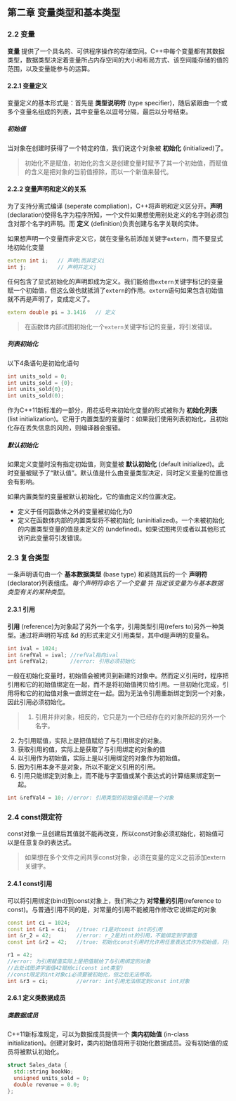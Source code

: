 ## 第二章 变量类型和基本类型
### 2.2 变量
**变量** 提供了一个具名的、可供程序操作的存储空间。C++中每个变量都有其数据类型，数据类型决定着变量所占内存空间的大小和布局方式、该空间能存储的值的范围，以及变量能参与的运算。
#### 2.2.1 变量定义
变量定义的基本形式是：首先是 **类型说明符** (type specifier)，随后紧跟由一个或多个变量名组成的列表，其中变量名以逗号分隔，最后以分号结束。
##### 初始值
当对象在创建时获得了一个特定的值，我们说这个对象被 **初始化** (initialized)了。
> 初始化不是赋值，初始化的含义是创建变量时赋予了其一个初始值，而赋值的含义是把对象的当前值擦除，而以一个新值来替代。

#### 2.2.2 变量声明和定义的关系
为了支持分离式编译 (seperate compliation)，C++将声明和定义区分开。**声明** (declaration)使得名字为程序所知，一个文件如果想使用别处定义的名字则必须包含对那个名字的声明。而 **定义** (definition)负责创建与名字关联的实体。

如果想声明一个变量而非定义它，就在变量名前添加关键字`extern`，而不要显式地初始化变量
```cpp
extern int i;   // 声明i而非定义i
int j;          // 声明并定义j
```
任何包含了显式初始化的声明即成为定义。我们能给由`extern`关键字标记的变量赋一个初始值，但这么做也就抵消了`extern`的作用。`extern`语句如果包含初始值就不再是声明了，变成定义了。
```cpp
extern double pi = 3.1416   // 定义
```
> 在函数体内部试图初始化一个`extern`关键字标记的变量，将引发错误。

##### 列表初始化
以下4条语句是初始化语句
```cpp
int units_sold = 0;
int units_sold = {0};
int units_sold{0};
int units_sold(0);
```
作为C++11新标准的一部分，用花括号来初始化变量的形式被称为 **初始化列表** (list initialization)。它用于内置类型的变量时：如果我们使用列表初始化，且初始化存在丢失信息的风险，则编译器会报错。
##### 默认初始化
如果定义变量时没有指定初始值，则变量被 **默认初始化** (default initialized)。此时变量被赋予了“默认值”。默认值是什么由变量类型决定，同时定义变量的位置也会有影响。

如果内置类型的变量被默认初始化，它的值由定义的位置决定。
* 定义于任何函数体之外的变量被初始化为0
* 定义在函数体内部的内置类型将不被初始化 (uninitialized)。一个未被初始化的内置类型变量的值是未定义的 (undefined)。如果试图拷贝或者以其他形式访问此变量将引发错误。

### 2.3 复合类型
一条声明语句由一个 **基本数据类型** (base type) 和紧随其后的一个 **声明符** (declarator)列表组成。*每个声明符命名了一个变量* 并 *指定该变量为与基本数据类型有关的某种类型*。
#### 2.3.1 引用
**引用** (reference)为对象起了另外一个名字，引用类型引用(refers to)另外一种类型。通过将声明符写成 &d 的形式来定义引用类型，其中d是声明的变量名。
```C++
int ival = 1024;    
int &refVal = ival; //refVal指向ival
int &refVal2;       //error: 引用必须初始化
```
一般在初始化变量时，初始值会被拷贝到新建的对象中。然而定义引用时，程序把引用和它的初始值绑定在一起，而不是将初始值拷贝给引用。一旦初始化完成，引用将和它的初始值对象一直绑定在一起。因为无法令引用重新绑定到另一个对象，因此引用必须初始化。

> 1. 引用并非对象，相反的，它只是为一个已经存在的对象所起的另外一个名字。
2. 为引用赋值，实际上是把值赋给了与引用绑定的对象。
3. 获取引用的值，实际上是获取了与引用绑定的对象的值
4. 以引用作为初始值，实际上是以引用绑定的对象作为初始值。
5. 因为引用本身不是对象，所以不能定义引用的引用。
6. 引用只能绑定到对象上，而不能与字面值或某个表达式的计算结果绑定到一起。

```C++
int &refVal4 = 10; //error: 引用类型的初始值必须是一个对象
```
### 2.4 const限定符
const对象一旦创建后其值就不能再改变，所以const对象必须初始化，初始值可以是任意复杂的表达式。

> 如果想在多个文件之间共享const对象，必须在变量的定义之前添加extern关键字。

#### 2.4.1 const引用
可以将引用绑定(bind)到const对象上，我们称之为 **对常量的引用**(reference to const)。与普通引用不同的是，对常量的引用不能被用作修改它说绑定的对象
```cpp
const int ci = 1024;
const int &r1 = ci;   //true: r1是对const int的引用
int &r_2 = 42;        //error: r_2是对int的引用，不能绑定到字面值
const int &r2 = 42;   //true: 初始化const引用时允许用任意表达式作为初始值，只要该表达式的结果能转换成引用的类型即可。

r1 = 42;              
//error: 为引用赋值实际上是把值赋给了与引用绑定的对象
//此处试图讲字面值42赋给ci(const int类型)
//const限定的int对象ci必须要被初始化，但之后无法修改。
int &r3 = ci;         //error: int引用无法绑定到const int对象
```

#### 2.6.1 定义类数据成员
##### 类数据成员
C++11新标准规定，可以为数据成员提供一个 **类内初始值** (in-class initialization)。创建对象时，类内初始值将用于初始化数据成员。没有初始值的成员将被默认初始化。
```cpp
struct Sales_data {
  std::string bookNo;
  unsigned units_sold = 0;
  double revenue = 0.0;
};
```
